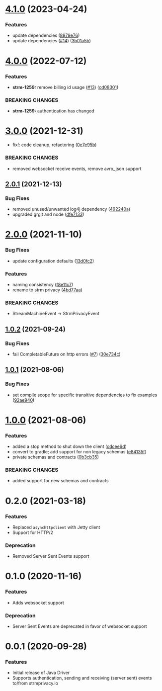 # [4.1.0](https://github.com/strmprivacy/java-driver/compare/v4.0.0...v4.1.0) (2023-04-24)


### Features

* update dependencies ([8979e76](https://github.com/strmprivacy/java-driver/commit/8979e762fda75808e77ca007113c5774fe5a8af6))
* update dependencies ([#14](https://github.com/strmprivacy/java-driver/issues/14)) ([3b01a5b](https://github.com/strmprivacy/java-driver/commit/3b01a5bace87e4735bc65ef52f9db273eda4f776))

# [4.0.0](https://github.com/strmprivacy/java-driver/compare/v3.0.0...v4.0.0) (2022-07-12)


### Features

* **strm-1259:** remove billing id usage ([#13](https://github.com/strmprivacy/java-driver/issues/13)) ([cd08301](https://github.com/strmprivacy/java-driver/commit/cd083018186c5ca6d6c2fde2b062b62b3204fe58))


### BREAKING CHANGES

* **strm-1259:** authentication has changed

# [3.0.0](https://github.com/strmprivacy/java-driver/compare/v2.0.1...v3.0.0) (2021-12-31)


* fix!: code cleanup, refactoring ([0e7e95b](https://github.com/strmprivacy/java-driver/commit/0e7e95bccf4417216fefd43af90e5fbe50b21640))


### BREAKING CHANGES

* removed websocket receive events, remove avro_json support

## [2.0.1](https://github.com/strmprivacy/java-driver/compare/v2.0.0...v2.0.1) (2021-12-13)


### Bug Fixes

* removed unused/unwanted log4j dependency ([492240a](https://github.com/strmprivacy/java-driver/commit/492240a15fdc1ddaef0da885c268328b861de13f))
* upgraded grgit and node ([dfe7133](https://github.com/strmprivacy/java-driver/commit/dfe71336081c8fea0cc09f873a308721dac860f9))

# [2.0.0](https://github.com/streammachineio/java-driver/compare/v1.0.2...v2.0.0) (2021-11-10)


### Bug Fixes

* update configuration defaults ([13d0fc2](https://github.com/streammachineio/java-driver/commit/13d0fc2dabed0e1b46a35598323f0279fd85b30c))


### Features

* naming consistency ([f8e11c7](https://github.com/streammachineio/java-driver/commit/f8e11c71aa3a51003f9667f28e6e51200736e110))
* rename to strm privacy ([4bd77aa](https://github.com/streammachineio/java-driver/commit/4bd77aa9f8981f609dedc6495e7ce7e48ddc0844))


### BREAKING CHANGES

* StreamMachineEvent -> StrmPrivacyEvent

## [1.0.2](https://github.com/strmprivacy/java-driver/compare/v1.0.1...v1.0.2) (2021-09-24)


### Bug Fixes

* fail CompletableFuture on http errors ([#7](https://github.com/strmprivacy/java-driver/issues/7)) ([30e734c](https://github.com/strmprivacy/java-driver/commit/30e734c15b9c5cb6f43d214080a78fc32bfd6168))

## [1.0.1](https://github.com/strmprivacy/java-driver/compare/v1.0.0...v1.0.1) (2021-08-06)


### Bug Fixes

* set compile scope for specific transitive dependencies to fix examples ([92ae940](https://github.com/strmprivacy/java-driver/commit/92ae9402237bca87d994ba3f3226a34d333b342c))

# [1.0.0](https://github.com/strmprivacy/java-driver/compare/v0.1.0...v1.0.0) (2021-08-06)


### Features

* added a stop method to shut down the client ([cdcee6d](https://github.com/strmprivacy/java-driver/commit/cdcee6d7a5bb1843d4cf776f7a0bad1475ff5274))
* convert to gradle; add support for non legacy schemas ([e84135f](https://github.com/strmprivacy/java-driver/commit/e84135f44ff8fdbfa3fcb7b7c9fbe374284f8bbb))
* private schemas and contracts ([0b3cb35](https://github.com/strmprivacy/java-driver/commit/0b3cb35f7628b114d69aaf24e362363df91b101a))


### BREAKING CHANGES

* added support for new schemas and contracts

# 0.2.0 (2021-03-18)


### Features
* Replaced `asynchttpclient` with Jetty client
* Support for HTTP/2

### Deprecation
* Removed Server Sent Events support

# 0.1.0 (2020-11-16)


### Features
* Adds websocket support

### Deprecation
* Server Sent Events are deprecated in favor of websocket support

# 0.0.1 (2020-09-28)


### Features
* Initial release of Java Driver
* Supports authentication, sending and receiving (server sent) events to/from strmprivacy.io
